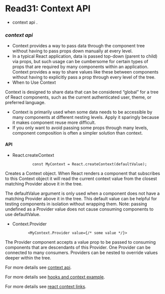 # Read31:  Context API
* context api .

### *context api*

- Context provides a way to pass data through the component tree without having to pass props down manually at every level.
- In a typical React application, data is passed top-down (parent to child) via props, but such usage can be cumbersome for certain 
types of props that are required by many components within an application. Context provides a way 
to share values like these between components without having to explicitly pass a prop through every level of the tree.
- When to Use Context 

Context is designed to share data that can be considered “global” for a tree of React components, such as the current authenticated 
user, theme, or preferred language. 

- Context is primarily used when some data needs to be accessible by many components at different nesting levels. Apply it sparingly 
because it makes component reuse more difficult.
- If you only want to avoid passing some props through many levels, component composition is often a simpler solution than context.

#### API

* React.createContext

               const MyContext = React.createContext(defaultValue);

Creates a Context object. When React renders a component that subscribes to this Context object it will read the current context 
value from the closest matching Provider above it in the tree.

The defaultValue argument is only used when a component does not have a matching Provider above it in the tree. This default value 
can be helpful for testing components in isolation without wrapping them. Note: passing undefined as a Provider value does not cause 
consuming components to use defaultValue.

* Context.Provider

             <MyContext.Provider value={/* some value */}>

The Provider component accepts a value prop to be passed to consuming components that are descendants of this Provider. One Provider 
can be connected to many consumers. Providers can be nested to override values deeper within the tree.

For more details see [context api](https://reactjs.org/docs/context.html).

For more details see [hooks and context example](https://medium.com/swlh/snackbars-in-react-an-exercise-in-hooks-and-context-299b43fd2a2b).

For more details see [react context links]().
